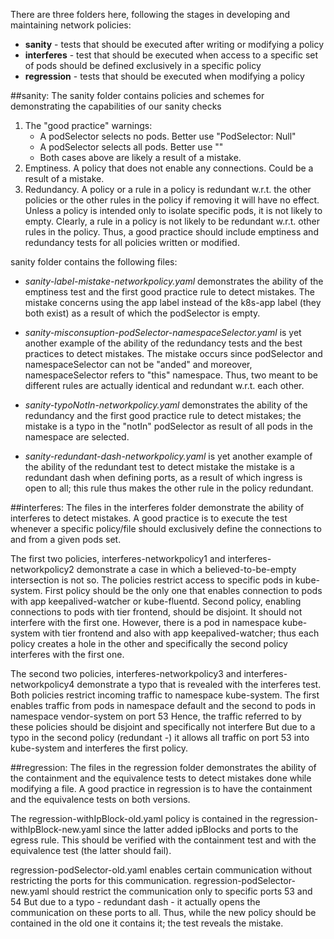 There are three folders here, following the stages in developing and maintaining network policies:
- __sanity__ - tests that should be executed after writing or modifying a policy
- __interferes__ - test that should be executed when access to a specific set of pods should be defined exclusively in a specific policy
- __regression__ - tests that should be executed when modifying a policy

##sanity:
The sanity folder contains policies and schemes for demonstrating the capabilities of our sanity checks
1. The "good practice" warnings:
    * A podSelector selects no pods. Better use "PodSelector: Null"
    * A podSelector selects all pods. Better use ""
    * Both cases above are likely a result of a mistake.
2. Emptiness. A policy that does not enable any connections. Could be a result of a mistake.
3. Redundancy. A policy or a rule in a policy is redundant w.r.t. the other policies or the other rules in the policy if removing it will have no effect.
Unless a policy is intended only to isolate specific pods, it is not likely to empty. 
Clearly, a rule in a policy is not likely to be redundant w.r.t. other rules in the policy.
Thus, a good practice should include emptiness and redundancy tests for all policies written or modified.

sanity folder contains the following files:
* _sanity-label-mistake-networkpolicy.yaml_ demonstrates the ability of the emptiness test and the first good practice rule to detect mistakes.
The mistake concerns using the app label instead of the k8s-app label (they both exist) as a result of which the podSelector is empty.

* _sanity-misconsuption-podSelector-namespaceSelector.yaml_ is yet another example of the ability of the redundancy tests and the best practices to detect mistakes.
The mistake occurs since podSelector and namespaceSelector can not be "anded" and moreover, namespaceSelector refers to "this" namespace. Thus, two meant to be different rules are actually identical and redundant w.r.t. each other.

* _sanity-typoNotIn-networkpolicy.yaml_ demonstrates the ability of the redundancy and the first good practice rule to detect mistakes; 
the mistake is a typo in the "notIn" podSelector as result of all pods in the namespace are selected.

* _sanity-redundant-dash-networkpolicy.yaml_ is yet another example of the ability of the redundant test to detect mistake
the mistake is a redundant dash when defining ports, as a result of which ingress is open to all; this rule thus makes the other rule in the policy redundant.

##interferes:
The files in the interferes folder demonstrate the ability of interferes to detect mistakes.
A good practice is to execute the test whenever a specific policy/file should exclusively define the connections to and from a given pods set.

The first two policies, interferes-networkpolicy1 and interferes-networkpolicy2 demonstrate a case in which a believed-to-be-empty intersection is not so.
The policies restrict access to specific pods in kube-system.
First policy should be the only one that enables connection to pods with app keepalived-watcher or kube-fluentd.
Second policy, enabling connections to pods with tier frontend, should be disjoint. It should not interfere with the first one.
However, there is a pod in namespace kube-system with tier frontend and also with app keepalived-watcher; thus each policy creates a hole in the other
and specifically the second policy interferes with the first one.

The second two policies, interferes-networkpolicy3 and interferes-networkpolicy4 demonstrate a typo that is revealed with the interferes test.
Both policies restrict incoming traffic to namespace kube-system.
The first enables traffic from pods in namespace default and the second to pods in namespace vendor-system on port 53
Hence, the traffic referred to by these policies should be disjoint and specifically not interfere
But due to a typo in the second policy (redundant -) it allows all traffic on port 53 into kube-system and interferes the first policy.

##regression:
The files in the regression folder demonstrates the ability of the containment and the equivalence tests to detect mistakes done while modifying a file.
A good practice in regression is to have the containment and the equivalence tests on both versions. 

The regression-withIpBlock-old.yaml policy is contained in the regression-withIpBlock-new.yaml since the latter added ipBlocks and ports to the egress rule.
This should be verified with the containment test and with the equivalence test (the latter should fail).

regression-podSelector-old.yaml enables certain communication without restricting the ports for this communication. 
regression-podSelector-new.yaml should restrict the communication only to specific ports 53 and 54
But due to a typo - redundant dash - it actually opens the communication on these ports to all.
Thus, while the new policy should be contained in the old one it contains it; the test reveals the mistake.
